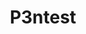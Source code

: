 ---
title: P3ntest
github: https://github.com/P3ntest
mode: dark
transition: 1s
score: 62.9
archetype:
- Minimalistic
- Editor’s Choice
---